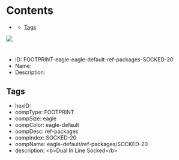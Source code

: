 



Contents
========

* [](#)
	* [Tags](#tags)
  
![][im]
# 

- ID: FOOTPRINT-eagle-eagle-default-ref-packages-SOCKED-20
- Name: 
- Description: 

## Tags

- hexID: 
- oompType: FOOTPRINT
- oompSize: eagle
- oompColor: eagle-default
- oompDesc: ref-packages
- oompIndex: SOCKED-20
- oompName: eagle-default/ref-packages/SOCKED-20
- description: &lt;b&gt;Dual In Line Socked&lt;/b&gt;



[im]: image.png
